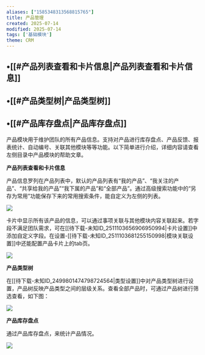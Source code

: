 ```yaml
---
aliases: ["1585348313568815765"]
title: 产品管理
created: 2025-07-14
modified: 2025-07-14
tags: ['基础模块']
theme: CRM
---
```


## •[[#产品列表查看和卡片信息|产品列表查看和卡片信息]]

## •[[#产品类型树|产品类型树]]

## •[[#产品库存盘点|产品库存盘点]]

产品模块用于维护团队的所有产品信息。支持对产品进行库存盘点、产品反馈、报表统计、自动编号、关联其他模块等等功能。以下简单进行介绍，详细内容请查看左侧目录中产品模块的帮助文章。

**产品列表查看和卡片信息**

产品信息罗列在产品列表中，默认的产品列表有“我的产品”、“我关注的产品”、“共享给我的产品”“我下属的产品”和“全部产品”。通过高级搜索功能中的“另存为常用”功能保存下来的常用搜索条件，能自定义为左侧的列表。

![](b828dadc7aba716c3ceeaaf7f63beaeb.jpg)

卡片中显示所有该产品的信息，可以通过事项关联与其他模块内容关联起来。若字段不满足团队需求，可在[[待下载-未知ID_2511103656906950994|卡片设置]]中添加自定义字段。在设置-[[待下载-未知ID_2511103681255150998|模块关联设置]]中还能配置产品卡片上的tab页。

![](6f1df45d0cfae371b9b3ebe5f74312eb.jpg)

**产品类型树**

在[[待下载-未知ID_2499801474798724564|类型设置]]中对产品类型树进行设置，产品树反映产品类型之间的层级关系。查看全部产品时，可通过产品树进行筛选查看，如下图：

![](209a10aed0c860fd874f2077acb0152f.jpg)

**产品库存盘点**

通过产品库存盘点，来统计产品情况。

![](004c229a8e436bda4c05164457250e6f.jpg)